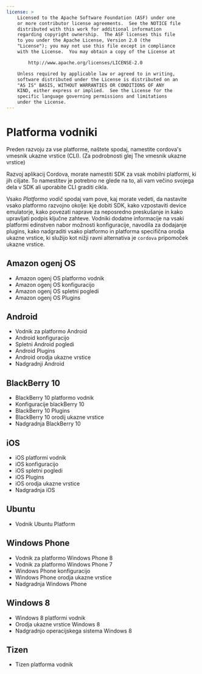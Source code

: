 ```yaml
---
license: >
    Licensed to the Apache Software Foundation (ASF) under one
    or more contributor license agreements.  See the NOTICE file
    distributed with this work for additional information
    regarding copyright ownership.  The ASF licenses this file
    to you under the Apache License, Version 2.0 (the
    "License"); you may not use this file except in compliance
    with the License.  You may obtain a copy of the License at

        http://www.apache.org/licenses/LICENSE-2.0

    Unless required by applicable law or agreed to in writing,
    software distributed under the License is distributed on an
    "AS IS" BASIS, WITHOUT WARRANTIES OR CONDITIONS OF ANY
    KIND, either express or implied.  See the License for the
    specific language governing permissions and limitations
    under the License.
---
```


# Platforma vodniki

Preden razvoju za vse platforme, naštete spodaj, namestite cordova's vmesnik ukazne vrstice (CLI). (Za podrobnosti glej The vmesnik ukazne vrstice)

Razvoj aplikacij Cordova, morate namestiti SDK za vsak mobilni platformi, ki jih ciljate. To namestitev je potrebno ne glede na to, ali vam večino svojega dela v SDK ali uporabite CLI graditi cikla.

Vsako *Platformo vodič* spodaj vam pove, kaj morate vedeti, da nastavite vsako platformo razvojno okolje: kje dobiti SDK, kako vzpostaviti device emulatorje, kako povezati naprave za neposredno preskušanje in kako upravljati podpis ključne zahteve. Vodniki dodatne informacije na vsaki platformi edinstven nabor možnosti konfiguracije, navodila za dodajanje plugins, kako nadgraditi vsako platformo in platforma specifična orodja ukazne vrstice, ki služijo kot nižji ravni alternativa je `cordova` pripomoček ukazne vrstice.

## Amazon ogenj OS

*   Amazon ogenj OS platformo vodnik
*   Amazon ogenj OS konfiguracijo
*   Amazon ogenj OS spletni pogledi
*   Amazon ogenj OS Plugins

## Android

*   Vodnik za platformo Android
*   Android konfiguracijo
*   Spletni Android pogledi
*   Android Plugins
*   Android orodja ukazne vrstice
*   Nadgradnji Android

## BlackBerry 10

*   BlackBerry 10 platformo vodnik
*   Konfiguracije blackBerry 10
*   BlackBerry 10 Plugins
*   BlackBerry 10 orodij ukazne vrstice
*   Nadgradnja BlackBerry 10

## iOS

*   iOS platformi vodnik
*   iOS konfiguracijo
*   iOS spletni pogledi
*   iOS Plugins
*   iOS orodja ukazne vrstice
*   Nadgradnja iOS

## Ubuntu

*   Vodnik Ubuntu Platform

## Windows Phone

*   Vodnik za platformo Windows Phone 8
*   Vodnik za platformo Windows Phone 7
*   Windows Phone konfiguracijo
*   Windows Phone orodja ukazne vrstice
*   Nadgradnja Windows Phone

## Windows 8

*   Windows 8 platformi vodnik
*   Orodja ukazne vrstice Windows 8
*   Nadgradnjo operacijskega sistema Windows 8

## Tizen

*   Tizen platforma vodnik